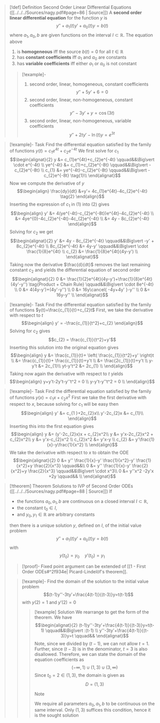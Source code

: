 >[!def] Definition Second Order Linear Differential Equations ([[../../../Sources/nagy.pdf#page=86 | Source]])
>A **second order linear differential equation** for the function $y$ is
>$$y'' + a_{1}(t) y' + a_{0}(t)y = b(t)$$
>where $a_{1}, a_{0}, b$ are given functions on the interval $I \subset \mathbb{R}$. The equation above 
>1. is **homogeneous** iff the source $b(t)=0$ for all $t \in\mathbb{R}$
>2. has **constant coefficients** iff $a_1$ and $a_{0}$ are constants
>3. has **variable coefficients** iff either $a_1$ or $a_{0}$ is not constant
>
>>[!example]-
>>1. second order, linear, homogeneous, constant coefficients$$y'' + 5y' +  6 = 0$$ 
>>2. second order, linear, non-homogeneous, constant coefficients$$y'' - 3y' + y = \cos(3t)$$
>>3. second order, linear, non-homogeneous, variable coefficients$$y'' + 2ty' - \ln(t)y = e^{3t}$$

>[!example]- Task Find the differential equation satisfied by the family of functions $y(t)=c_{1}e^{4t}+c_{2}e^{-4t}$
> We first solve for $c_1$
> $$\begin{alignat}{2}
> y &= c_{1}e^{4t}+c_{2}e^{-4t} \qquad&&\Big\vert \cdot e^{-4t} \\
> ye^{-4t} &= c_{1}+c_{2}e^{-8t} \qquad&&\Big\vert -c_{2}e^{-8t} \\
> c_{1} &= ye^{-4t}-c_{2}e^{-8t} \qquad&&\Big\vert -c_{2}e^{-8t} \tag{1}\\
>\end{alignat}$$
>Now we compute the derivative of $y$
>$$\begin{align}
> \frac{dy}{dt} &=y'= 4c_{1}e^{4t}-4c_{2}e^{-4t} \tag{2}
>\end{align}$$
>Inserting the expression of $c_1$ in $(1)$ into $(2)$ gives
>$$\begin{align}
> y' &= 4(ye^{-4t}-c_{2}e^{-8t})e^{4t}-4c_{2}e^{-4t} \\
> &= 4ye^{0}-4c_{2}e^{-4t}-4c_{2}e^{-4t} \\
> &= 4y - 8c_{2}e^{-4t}
>\end{align}$$
> Solving for $c_2$ we get
> $$\begin{alignat}{2}
> y' &= 4y - 8c_{2}e^{-4t} \qquad&&\Big\vert -y' + 8c_{2}e^{-4t}  \\
> 8c_{2}e^{-4t} &= 4y-y' \qquad&&\Big\vert \cdot \frac{1}{8}e^{4t} \\
> c_{2} &= \frac{1}{8}e^{4t}(4y-y') \\
>\end{alignat}$$
>Taking now the derivative $\frac{d}{dt}$ removes the last remaining constant $c_2$ and yields the differential equation of second order
>$$\begin{alignat}{2}
>0 &= \frac{1}{2}e^{4t}(4y-y')+\frac{1}{8}e^{4t}(4y'-y'') \tag{Product + Chain Rule} \qquad&&\Big\vert \cdot 8e^{-4t} \\
>0 &= 4(4y-y')+(4y'-y'')   \\
>0 &= 16y\cancel{ -4y+4y' }-y'' \\
>0 &= 16y-y''   \\
>\end{alignat}$$

>[!example]- Task Find the differential equation satisfied by the family of functions $y(t)=\frac{c_{1}}{t}+c_{2}t$
>First, we take the derivative with respect to $t$
>$$\begin{align}
> y' = -\frac{c_{1}}{t^2}+c_{2}
>\end{align}$$
>Solving for $c_2$ gives
>$$c_{2} = \frac{c_{1}}{t^2}+y'$$
>Inserting this solution into the original equation gives
>$$\begin{align}
> y &= \frac{c_{1}}{t}+ \left( \frac{c_{1}}{t^2}+y' \right)t \\
>   &= \frac{c_{1}}{t}+ \frac{c_{1}}{t}+y't \\
>   &= \frac{2c_{1}}{t}+y't \\
> y-y't  &= 2c_{1}\\ 
> yt-y't^2  &= 2c_{1} \\ 
>\end{align}$$
>Taking now again the derivative with respect to $t$ yields
>$$\begin{align}
>y+y't-2y't-y''t^2 = 0 \\
>y-y't-y''t^2 = 0 \\
>\end{align}$$

>[!example]- Task Find the differential equation satisfied by the family of functions $y(x)=c_{1}x+c_{2}x^2$
> First we take the first derivative with respect to $x$, because solving for $c_1$ will be easy then
> $$\begin{align}
> y' &= c_{1 }+2c_{2}x\\
> y'-2c_{2}x &= c_{1}\\
>\end{align}$$
>Inserting this into the first equation gives
>$$\begin{align}
> y &= (y'-2c_{2}x)x + c_{2}x^2\\
> y &= y'x-2c_{2}x^2 + c_{2}x^2\\
> y &= y'x-c_{2}x^2 \\
> c_{2}x^2 &= y'x-y \\
> c_{2} &= y'\frac{1}{x}-y\frac{1}{x^2} \\
>\end{align}$$
>We take the derivative with respect to $x$ to obtain the ODE
>$$\begin{alignat}{2}
>0 &= y'' \frac{1}{x}-y' \frac{1}{x^2}-y' \frac{1}{x^2}+y \frac{2}{x^3} \qquad&&\\
>0 &= y'' \frac{1}{x}-y' \frac{2}{x^2}+y \frac{2}{x^3} \qquad&&\Big\vert \cdot x^3\\
>0 &= y''x^2 -2y'x +2y  \qquad&& \\
>\end{alignat}$$


>[!theorem] Theorem Solutions to IVP of Second Order ODEs ([[../../../Sources/nagy.pdf#page=88 | Source]])
>If 
>- the functions $a_{0},a_{1}, b$ are continuous on a closed interval $I \subset \mathbb{R}$, 
>- the constant $t_{0} \in I$, 
>- and $y_{0}, y_{1} \in \mathbb{R}$ are arbitrary constants
>
>then there is a unique solution $y$, defined on $I$, of the initial value problem
>$$y'' + a_{1}(t)y'+ a_{0}(t)y = b(t)$$
>with $$ y(t_{0})=y_{0} \quad y'(t_{0})= y_{1}$$
>>[!proof]-
>>Fixed point argument can be extended of [[1 - First Order ODEs#^2f934e| Picard-Lindelöf's theorem]].
>
>>[!example]-
>>Find the domain of the solution to the initial value problem 
>>$$(t-1)y''-3ty'+\frac{4(t-1)}{(t-3)}y=t(t-1)$$
>>with $y(2)=1$ and $y'(2)=0$
>>>[!example] Solution
>>>We rearrange to get the form of the theorem. We have
>>>$$\begin{alignat}{2}
>>>(t-1)y''-3ty'+\frac{4(t-1)}{(t-3)}y=t(t-1) \qquad&&\Big\vert :(t-1) \\
>>>y''-3ty'+\frac{4(t-1)}{(t-3)}y=t \qquad&&
>>>\end{alignat}$$
>>>Note, since we divided by $(t-1)$, we can not allow $t=1$. Further, since $(t-3)$ is in the denominator, $t=3$ is also disallowed. Therefore, we can state the domain of the equation coefficients as
>>>$$(-\infty,1) \cup (1,3)\cup(3,\infty)$$
>>>Since $t_{0}=2 \in (1,3)$, the domain is given as $$D=(1,3)$$ 
>>>>[!Note]
>>>> We require all parameters $a_0, a_{1}, b$ to be continuous on the same interval. Only $(1,3)$ suffices this condition, hence it is the sought solution